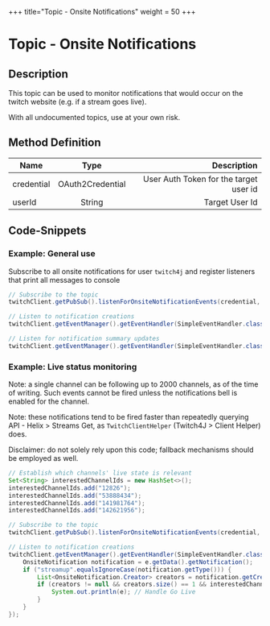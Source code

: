 +++
title="Topic - Onsite Notifications"
weight = 50
+++

# Topic - Onsite Notifications

## Description

This topic can be used to monitor notifications that would occur on the twitch website (e.g. if a stream goes live).

With all undocumented topics, use at your own risk.

## Method Definition

| Name		  | Type	  | Description  |
| ------------- |:---------:| -----------------:|
| credential | OAuth2Credential | User Auth Token for the target user id |
| userId | String | Target User Id |

## Code-Snippets

### Example: General use

Subscribe to all onsite notifications for user `twitch4j` and register listeners that print all messages to console

```java
// Subscribe to the topic
twitchClient.getPubSub().listenForOnsiteNotificationEvents(credential, "149223493");

// Listen to notification creations
twitchClient.getEventManager().getEventHandler(SimpleEventHandler.class).onEvent(OnsiteNotificationCreationEvent.class, System.out::println);

// Listen for notification summary updates
twitchClient.getEventManager().getEventHandler(SimpleEventHandler.class).onEvent(UpdateOnsiteNotificationSummaryEvent.class, System.out::println);
```

### Example: Live status monitoring

Note: a single channel can be following up to 2000 channels, as of the time of writing. Such events cannot be fired unless the notifications bell is enabled for the channel.

Note: these notifications tend to be fired faster than repeatedly querying API - Helix > Streams Get, as `TwitchClientHelper` (Twitch4J > Client Helper) does.

Disclaimer: do not solely rely upon this code; fallback mechanisms should be employed as well.

```java
// Establish which channels' live state is relevant
Set<String> interestedChannelIds = new HashSet<>();
interestedChannelIds.add("12826");
interestedChannelIds.add("53888434");
interestedChannelIds.add("141981764");
interestedChannelIds.add("142621956");

// Subscribe to the topic
twitchClient.getPubSub().listenForOnsiteNotificationEvents(credential, userId);

// Listen to notification creations
twitchClient.getEventManager().getEventHandler(SimpleEventHandler.class).onEvent(OnsiteNotificationCreationEvent.class, e -> {
	OnsiteNotification notification = e.getData().getNotification();
	if ("streamup".equalsIgnoreCase(notification.getType())) {
		List<OnsiteNotification.Creator> creators = notification.getCreators();
		if (creators != null && creators.size() == 1 && interestedChannelIds.contains(creators.get(0).getUserId())) {
			System.out.println(e); // Handle Go Live
		}
	}
});
```
